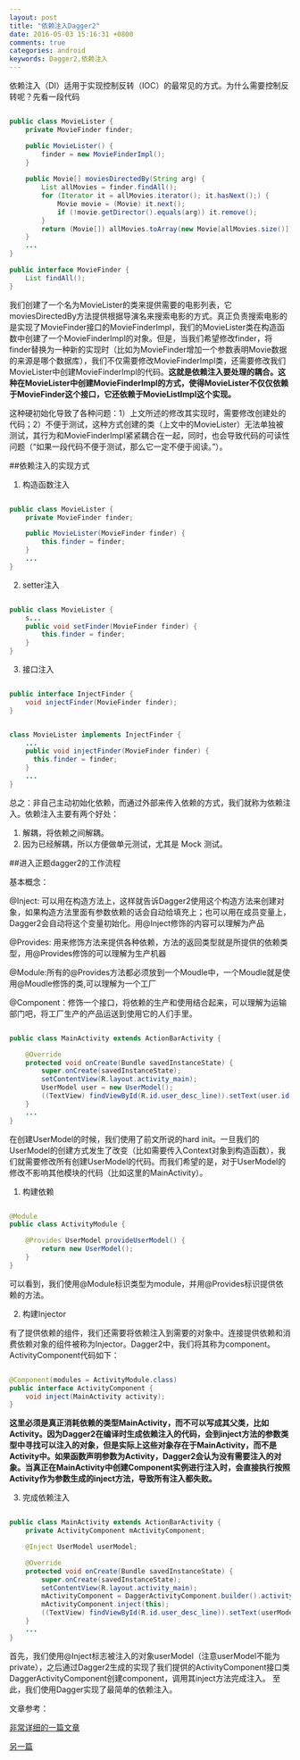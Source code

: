 ```yaml
---
layout: post
title: "依赖注入Dagger2"
date: 2016-05-03 15:16:31 +0800
comments: true
categories: android
keywords: Dagger2,依赖注入
---
```


依赖注入（DI）适用于实现控制反转（IOC）的最常见的方式。为什么需要控制反转呢？先看一段代码

```java

public class MovieLister {
    private MovieFinder finder;

    public MovieLister() {
        finder = new MovieFinderImpl();
    }
    
    public Movie[] moviesDirectedBy(String arg) {
        List allMovies = finder.findAll();
        for (Iterator it = allMovies.iterator(); it.hasNext();) {
            Movie movie = (Movie) it.next();
            if (!movie.getDirector().equals(arg)) it.remove();
        }
        return (Movie[]) allMovies.toArray(new Movie[allMovies.size()]);
    }
    ...
}

public interface MovieFinder {
    List findAll();
}


```

<!--more-->

我们创建了一个名为MovieLister的类来提供需要的电影列表，它moviesDirectedBy方法提供根据导演名来搜索电影的方式。真正负责搜索电影的是实现了MovieFinder接口的MovieFinderImpl，我们的MovieLister类在构造函数中创建了一个MovieFinderImpl的对象。但是，当我们希望修改finder，将finder替换为一种新的实现时（比如为MovieFinder增加一个参数表明Movie数据的来源是哪个数据库），我们不仅需要修改MovieFinderImpl类，还需要修改我们MovieLister中创建MovieFinderImpl的代码。**这就是依赖注入要处理的耦合。这种在MovieLister中创建MovieFinderImpl的方式，使得MovieLister不仅仅依赖于MovieFinder这个接口，它还依赖于MovieListImpl这个实现。**

这种硬初始化导致了各种问题：1）上文所述的修改其实现时，需要修改创建处的代码；2）不便于测试，这种方式创建的类（上文中的MovieLister）无法单独被测试，其行为和MovieFinderImpl紧紧耦合在一起，同时，也会导致代码的可读性问题（“如果一段代码不便于测试，那么它一定不便于阅读。”）。

##依赖注入的实现方式

1. 构造函数注入

```java

public class MovieLister {
    private MovieFinder finder;

    public MovieLister(MovieFinder finder) {
        this.finder = finder;
    }
    ...
}

```

2. setter注入

```java 

public class MovieLister {
    s...
    public void setFinder(MovieFinder finder) {
        this.finder = finder;
    }
}

```

3. 接口注入

```java

public interface InjectFinder {
    void injectFinder(MovieFinder finder);
}


class MovieLister implements InjectFinder {
    ...
    public void injectFinder(MovieFinder finder) {
      this.finder = finder;
    }
    ...
}


```

总之：非自己主动初始化依赖，而通过外部来传入依赖的方式，我们就称为依赖注入。依赖注入主要有两个好处：

1. 解耦，将依赖之间解耦。
2. 因为已经解耦，所以方便做单元测试，尤其是 Mock 测试。

##进入正题dagger2的工作流程

基本概念：

@Inject: 可以用在构造方法上，这样就告诉Dagger2使用这个构造方法来创建对象，如果构造方法里面有参数依赖的话会自动给填充上；也可以用在成员变量上，Dagger2会自动将这个变量初始化。用@Inject修饰的内容可以理解为产品

@Provides: 用来修饰方法来提供各种依赖，方法的返回类型就是所提供的依赖类型，用@Provides修饰的可以理解为生产机器

@Module:所有的@Provides方法都必须放到一个Moudle中，一个Moudle就是使用@Moudle修饰的类,可以理解为一个工厂

@Component：修饰一个接口，将依赖的生产和使用结合起来，可以理解为运输部门吧，将工厂生产的产品运送到使用它的人们手里。


```java

public class MainActivity extends ActionBarActivity {

    @Override
    protected void onCreate(Bundle savedInstanceState) {
        super.onCreate(savedInstanceState);
        setContentView(R.layout.activity_main);
        UserModel user = new UserModel();
        ((TextView) findViewById(R.id.user_desc_line)).setText(user.id + "\n" + user.name + "\n" + user.gender);
    }
    ...
}

```

在创建UserModel的时候，我们使用了前文所说的hard init。一旦我们的UserModel的创建方式发生了改变（比如需要传入Context对象到构造函数），我们就需要修改所有创建UserModel的代码。而我们希望的是，对于UserModel的修改不影响其他模块的代码（比如这里的MainActivity）。

1. 构建依赖

```java

@Module
public class ActivityModule {

    @Provides UserModel provideUserModel() {
        return new UserModel();
    }
}

```

可以看到，我们使用@Module标识类型为module，并用@Provides标识提供依赖的方法。

2. 构建Injector

有了提供依赖的组件，我们还需要将依赖注入到需要的对象中。连接提供依赖和消费依赖对象的组件被称为Injector。Dagger2中，我们将其称为component。ActivityComponent代码如下：

```java

@Component(modules = ActivityModule.class)
public interface ActivityComponent {
    void inject(MainActivity activity);
}

```

**这里必须是真正消耗依赖的类型MainActivity，而不可以写成其父类，比如Activity。因为Dagger2在编译时生成依赖注入的代码，会到inject方法的参数类型中寻找可以注入的对象，但是实际上这些对象存在于MainActivity，而不是Activity中。如果函数声明参数为Activity，Dagger2会认为没有需要注入的对象。当真正在MainActivity中创建Component实例进行注入时，会直接执行按照Activity作为参数生成的inject方法，导致所有注入都失败。**

3. 完成依赖注入

```java

public class MainActivity extends ActionBarActivity {
    private ActivityComponent mActivityComponent;

    @Inject UserModel userModel;

    @Override
    protected void onCreate(Bundle savedInstanceState) {
        super.onCreate(savedInstanceState);
        setContentView(R.layout.activity_main);
        mActivityComponent = DaggerActivityComponent.builder().activityModule(new ActivityModule()).build();
        mActivityComponent.inject(this);
        ((TextView) findViewById(R.id.user_desc_line)).setText(userModel.id + "\n" + userModel.name + "\n" + userModel.gender);
    }
    ...
}

```

首先，我们使用@Inject标志被注入的对象userModel（注意userModel不能为private），之后通过Dagger2生成的实现了我们提供的ActivityComponent接口类DaggerActivityComponent创建component，调用其inject方法完成注入。
至此，我们使用Dagger实现了最简单的依赖注入。

文章参考：

[非常详细的一篇文章](http://www.wangchenlong.org/2016/03/16/1602/use-dagger-first/)

[另一篇](http://blog.csdn.net/duo2005duo/article/details/50618171)